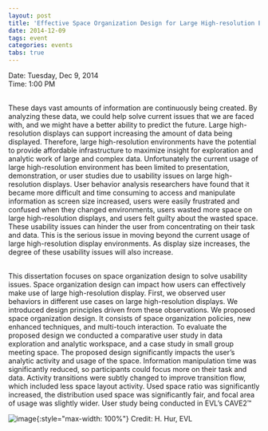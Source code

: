 ```yaml
---
layout: post
title: 'Effective Space Organization Design for Large High-resolution Environment'
date: 2014-12-09
tags: event
categories: events
tabs: true
---
```


Date: Tuesday, Dec 9, 2014<br>
Time: 1:00 PM<br><br>

These days vast amounts of information are continuously being created. By analyzing these data, we could help solve current issues that we are faced with, and we might have a better ability to predict the future. Large high-resolution displays can support increasing the amount of data being displayed. Therefore, large high-resolution environments have the potential to provide affordable infrastructure to maximize insight for exploration and analytic work of large and complex data. Unfortunately the current usage of large high-resolution environment has been limited to presentation, demonstration, or user studies due to usability issues on large high-resolution displays. User behavior analysis researchers have found that it became more difficult and time consuming to access and manipulate information as screen size increased, users were easily frustrated and confused when they changed environments, users wasted more space on large high-resolution displays, and users felt guilty about the wasted space. These usability issues can hinder the user from concentrating on their task and data. This is the serious issue in moving beyond the current usage of large high-resolution display environments. As display size increases, the degree of these usability issues will also increase.<br><br>
 
This dissertation focuses on space organization design to solve usability issues. Space organization design can impact how users can effectively make use of large high-resolution display. First, we observed user behaviors in different use cases on large high-resolution displays. We introduced design principles driven from these observations. We proposed space organization design. It consists of space organization policies, new enhanced techniques, and multi-touch interaction. To evaluate the proposed design we conducted a comparative user study in data exploration and analytic workspace, and a case study in small group meeting space. The proposed design significantly impacts the user’s analytic activity and usage of the space. Information manipulation time was significantly reduced, so participants could focus more on their task and data. Activity transitions were subtly changed to improve transition flow, which included less space layout activity. Used space ratio was significantly increased, the distribution used space was significantly fair, and focal area of usage was slightly wider.
User study being conducted in EVL&rsquo;s CAVE2&trade;

![image](https://www.evl.uic.edu/output/originals/hhur-defense-picture.png-srcw.jpg){:style="max-width: 100%"}
Credit: H. Hur, EVL

